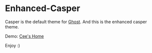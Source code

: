 # Enhanced-Casper

Casper is the default theme for [Ghost](http://github.com/tryghost/ghost/). And this is the enhanced casper theme.

Demo: [Cee's Home](https://blog.cee.moe)

Enjoy :)
